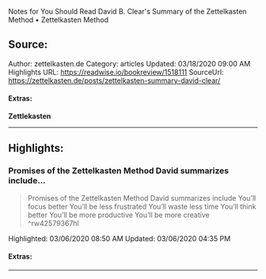 Notes for You Should Read David B. Clear's Summary of the Zettelkasten Method • Zettelkasten Method

## Source:
Author: zettelkasten.de
Category: articles
Updated: 03/18/2020 09:00 AM
Highlights URL: https://readwise.io/bookreview/1518111
SourceUrl: https://zettelkasten.de/posts/zettelkasten-summary-david-clear/


#### Extras:
**Zettlekasten**



 
-----
 ## Highlights:

### Promises of the Zettelkasten Method David summarizes include...
>Promises of the Zettelkasten Method David summarizes include
>You’ll focus better
You’ll be less frustrated
You’ll waste less time
You’ll think better
You’ll be more productive
You’ll be more creative ^rw42579367hl


Highlighted: 03/06/2020 08:50 AM
Updated: 03/06/2020 04:35 PM


#### Extras:





------

